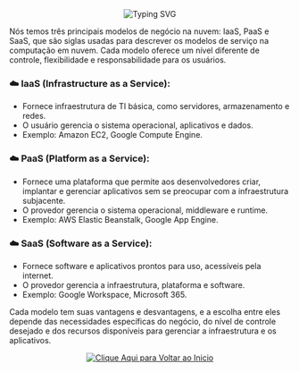 <div align="center">
  <img src="https://readme-typing-svg.herokuapp.com?color=FFB6C1&size=30&center=true&vCenter=true&width=600&lines=✨+Modelos+de+Negócio+✨&repeat=true" alt="Typing SVG" />
</div>

Nós temos três principais modelos de negócio na nuvem: IaaS, PaaS e SaaS, que são siglas usadas para descrever os modelos de serviço na computação em nuvem. Cada modelo oferece um nível diferente de controle, flexibilidade e responsabilidade para os usuários.

### ☁️ IaaS (Infrastructure as a Service):
- Fornece infraestrutura de TI básica, como servidores, armazenamento e redes.
- O usuário gerencia o sistema operacional, aplicativos e dados.
- Exemplo: Amazon EC2, Google Compute Engine.

### ☁️ PaaS (Platform as a Service):
- Fornece uma plataforma que permite aos desenvolvedores criar, implantar e gerenciar aplicativos sem se preocupar com a infraestrutura subjacente.
- O provedor gerencia o sistema operacional, middleware e runtime.  
- Exemplo: AWS Elastic Beanstalk, Google App Engine.

### ☁️ SaaS (Software as a Service):
- Fornece software e aplicativos prontos para uso, acessíveis pela internet.
- O provedor gerencia a infraestrutura, plataforma e software.
- Exemplo: Google Workspace, Microsoft 365. 

Cada modelo tem suas vantagens e desvantagens, e a escolha entre eles depende das necessidades específicas do negócio, do nível de controle desejado e dos recursos disponíveis para gerenciar a infraestrutura e os aplicativos.


<p align="center">
  <a href="https://github.com/samiramedeiros/Santander-Code-Girls-25/blob/main/Modules/Inicio.md">
    <img src="https://readme-typing-svg.herokuapp.com?color=FFB6C1&size=30&center=true&vCenter=true&width=600&lines=✨+Clique+Aqui+para+Voltar+ao+Inicio+✨&repeat=true" alt="Clique Aqui para Voltar ao Inicio" />
  </a>
</p>
